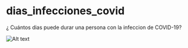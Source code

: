 # dias_infecciones_covid
¿ Cuántos dias puede durar una persona con la infeccion de COVID-19?

![Alt text](https://github.com/FisicoUrbano/dias_infecciones_covid/blob/main/Salud_Digna_digest.ipynb)
